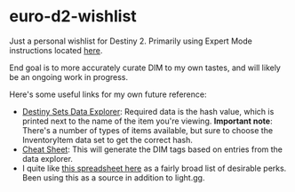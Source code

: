 # euro-d2-wishlist

Just a personal wishlist for Destiny 2. Primarily using Expert Mode instructions located [here](https://github.com/DestinyItemManager/DIM/blob/master/docs/COMMUNITY_CURATIONS.md).

End goal is to more accurately curate DIM to my own tastes, and will likely be an ongoing work in progress.

Here's some useful links for my own future reference:

* [Destiny Sets Data Explorer](https://data.destinysets.com/): Required data is the hash value, which is printed next to the name of the item you're viewing. **Important note**: There's a number of types of items available, but sure to choose the InventoryItem data set to get the correct hash.
* [Cheat Sheet](https://48klocs.github.io/wish-list-magic-wand/fingerwave.html): This will generate the DIM tags based on entries from the data explorer.
* I quite like [this spreadsheet here](https://docs.google.com/spreadsheets/d/e/2PACX-1vTnSQjqBqEqBQY3R203V5Y5b0il4gSeOIiPlsJfEErGfztmx9BHxzBA9wPlFo8oFMHNOddqrjpmx-hZ/pubhtml) as a fairly broad list of desirable perks. Been using this as a source in addition to light.gg.

